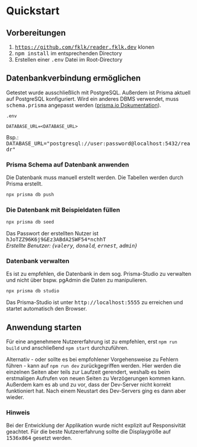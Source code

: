 # Quickstart

## Vorbereitungen

1. <kbd>https://github.com/fklk/reader.fklk.dev</kbd> klonen
2. <kbd>npm install</kbd> im entsprechenden Directory
3. Erstellen einer <kbd>.env</kbd> Datei im Root-Directory

## Datenbankverbindung ermöglichen

Getestet wurde ausschließlich mit PostgreSQL. Außerdem ist Prisma aktuell auf PostgreSQL konfiguriert. Wird ein anderes DBMS verwendet, muss <kbd>schema.prisma</kbd> angepasst werden ([prisma.io Dokumentation](https://www.prisma.io/docs/getting-started/setup-prisma/start-from-scratch/relational-databases/connect-your-database-typescript-postgresql)).

`.env`

```
DATABASE_URL=<DATABASE_URL>
```

Bsp.: <kbd>DATABASE_URL="postgresql://user:password@localhost:5432/readr"</kbd>

### Prisma Schema auf Datenbank anwenden

Die Datenbank muss manuell erstellt werden. Die Tabellen werden durch Prisma erstellt.

```bash
npx prisma db push
```

### Die Datenbank mit Beispieldaten füllen

```bash
npx prisma db seed
```

Das Passwort der erstellten Nutzer ist <kbd>hJoTZZ96K6j9&Ez3ABdA2SWF54\*nchhT</kbd> \
*Erstellte Benutzer: {<kbd>valery</kbd>, <kbd>donald</kbd>, <kbd>ernest</kbd>, <kbd>admin</kbd>}*

### Datenbank verwalten

Es ist zu empfehlen, die Datenbank in dem sog. Prisma-Studio zu verwalten und nicht über bspw. pgAdmin die Daten zu manipulieren.

```bash
npx prisma db studio
```

Das Prisma-Studio ist unter <kbd>http://localhost:5555</kbd> zu erreichen und startet automatisch den Browser.

## Anwendung starten

Für eine angenehmere Nutzererfahrung ist zu empfehlen, erst `npm run build` und anschließend `npm start` durchzuführen.

Alternativ - oder sollte es bei empfohlener Vorgehensweise zu Fehlern führen - kann auf `npm run dev` zurückgegriffen werden. Hier werden die einzelnen Seiten aber teils zur Laufzeit gerendert, weshalb es beim erstmaligen Aufrufen von neuen Seiten zu Verzögerungen kommen kann. Außerdem kam es ab und zu vor, dass der Dev-Server nicht korrekt funktioniert hat. Nach einem Neustart des Dev-Servers ging es dann aber wieder.

### Hinweis

Bei der Entwicklung der Applikation wurde nicht explizit auf Responsivität geachtet. Für die beste Nutzererfahrung sollte die Displaygröße auf <kbd>1536x864</kbd> gesetzt werden.
